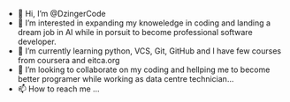 - 👋 Hi, I’m @DzingerCode
- 👀 I’m interested in expanding my knoweledge in coding and landing a dream job in AI while in porsuit to become professional software developer.
- 🌱 I’m currently learning python, VCS, Git, GitHub and I have few courses from coursera and eitca.org
- 💞️ I’m looking to collaborate on my coding and hellping me to become better programer while working as data centre technician...
- 📫 How to reach me ...

<!---
DzingerCode/DzingerCode is a ✨ special ✨ repository because its `README.md` (this file) appears on your GitHub profile.
You can click the Preview link to take a look at your changes.
--->
